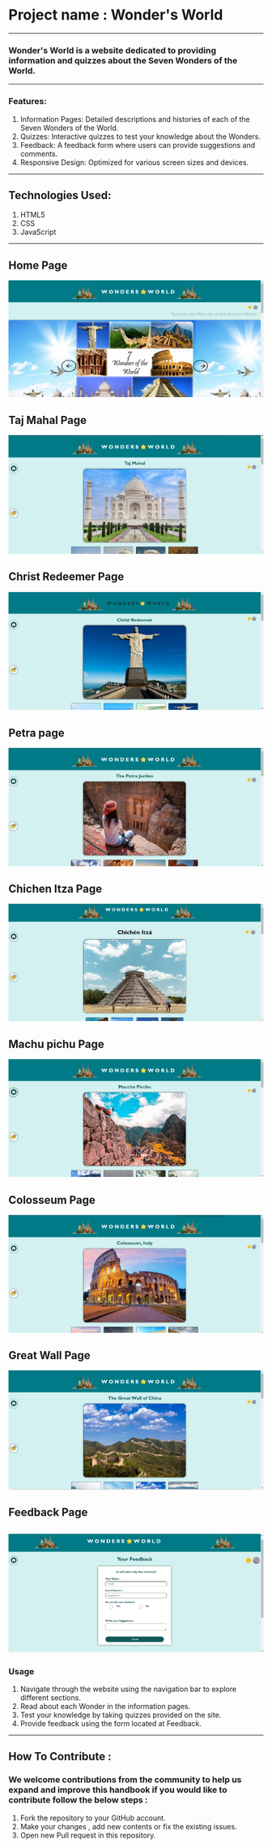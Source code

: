 # Project name : Wonder's World
---
### Wonder's World is a website dedicated to providing information and quizzes about the Seven Wonders of the World.
---
### Features:
1. Information Pages: Detailed descriptions and histories of each of the Seven Wonders of the World.
2. Quizzes: Interactive quizzes to test your knowledge about the Wonders.
3. Feedback: A feedback form where users can provide suggestions and comments.
4. Responsive Design: Optimized for various screen sizes and devices.
---
## Technologies Used:
   1. HTML5
   2. CSS
   3. JavaScript
---
## Home Page
![home page](/Images/screen-shots/homPage.png)

## Taj Mahal Page
![Taj Mahal Page](/Images/screen-shots/India.png )

## Christ Redeemer Page
![Christ Redeemer page](/Images/screen-shots/brazil.png)

## Petra page
![Petra page](/Images/screen-shots/jordan.png)

## Chichen Itza Page
![Chichen Itza page](/Images/screen-shots/mexico.png)

## Machu pichu Page
![Machu pichu page](/Images/screen-shots/peru.png)

## Colosseum Page
![Colosseum page](/Images/screen-shots/italy.png)

## Great Wall Page
![Great Wall Page](/Images/screen-shots/china.png)

## Feedback Page
![feedback page](/Images/screen-shots/feedback-page.png)
---
### Usage
1. Navigate through the website using the navigation bar to explore different sections.
2. Read about each Wonder in the information pages.
3. Test your knowledge by taking quizzes provided on the site.
4. Provide feedback using the form located at Feedback.
---
## How To Contribute :
### We welcome contributions from the community to help us expand and improve this handbook if you would like to contribute follow the below steps :
1. Fork the repository to your GitHub account.
2. Make your changes , add new contents or fix the existing issues.
3. Open new Pull request in this repository.
